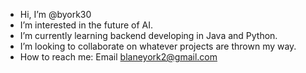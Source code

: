 - Hi, I’m @byork30
- I’m interested in the future of AI.
- I’m currently learning backend developing in Java and Python.
- I’m looking to collaborate on whatever projects are thrown my way.
- How to reach me: Email blaneyork2@gmail.com

<!---
byork30 is a ✨ special ✨ repository because its `README.md` (this file) appears on your GitHub profile.
You can click the Preview link to take a look at your changes.
--->
